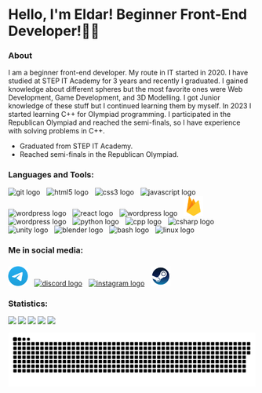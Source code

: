 # Hello, I'm Eldar! Beginner Front-End Developer!👋🏻

### About
I am a beginner front-end developer. My route in IT started in 2020. I have studied at STEP IT Academy for 3 years and recently I graduated. I gained knowledge about different spheres but the most favorite ones were Web Development, Game Development, and 3D Modelling. I got Junior knowledge of these stuff but I continued learning them by myself. In 2023 I started learning C++ for Olympiad programming. I participated in the Republican Olympiad and reached the semi-finals, so I have experience with solving problems in C++.

- Graduated from STEP IT Academy.
- Reached semi-finals in the Republican Olympiad.

### Languages and Tools:
<div align="left">
  <img src="https://skillicons.dev/icons?i=git" height="40" alt="git logo"  />
  <img width="5" />
  <img src="https://cdn.jsdelivr.net/gh/devicons/devicon/icons/html5/html5-original.svg" height="40" alt="html5 logo"  />
  <img width="5" />
  <img src="https://cdn.jsdelivr.net/gh/devicons/devicon/icons/css3/css3-original.svg" height="40" alt="css3 logo"  />
  <img width="5" />
  <img src="https://cdn.jsdelivr.net/gh/devicons/devicon/icons/javascript/javascript-original.svg" height="40" alt="javascript logo"  />
  <img width="5" />
  <img src="https://skillicons.dev/icons?i=npm" height="40" alt="wordpress logo"  />
  <img width="5" />
  <img src="https://cdn.jsdelivr.net/gh/devicons/devicon/icons/react/react-original.svg" height="40" alt="react logo"  />
  <img width="5" />
  <img src="https://skillicons.dev/icons?i=nodejs" height="40" alt="wordpress logo"  />
  <img width="5" />
  <img src="./assets/firebase.svg" height="40" alt="firebase logo"  />
  <img width="5" />
  <img src="https://skillicons.dev/icons?i=wordpress" height="40" alt="wordpress logo"  />
  <img width="5" />
  <img src="https://skillicons.dev/icons?i=py" height="40" alt="python logo"  />
  <img width="5" />
  <img src="https://skillicons.dev/icons?i=cpp" height="40" alt="cpp logo"  />
  <img width="5" />
  <img src="https://skillicons.dev/icons?i=cs" height="40" alt="csharp logo"  />
  <img width="5" />
  <img src="https://skillicons.dev/icons?i=unity" height="40" alt="unity logo"  />
  <img width="5" />
  <img src="https://skillicons.dev/icons?i=blender" height="40" alt="blender logo"  />
  <img width="5" />
  <img src="https://skillicons.dev/icons?i=bash" height="40" alt="bash logo"  />
  <img width="5" />
  <img src="https://skillicons.dev/icons?i=linux" height="40" alt="linux logo"  />
</div>

### Me in social media:
<div align="left">
    <h3></h3>
    <a href="https://t.me/eliks_ind"><img src="assets/telegram.png" height="40" alt="telegram logo" /></a>
    <img width="5" />
    <a href="https://discord.gg/rnGJSUhGpT"><img src="https://skillicons.dev/icons?i=discord" height="40" alt="discord logo"  /></a>
    <img width="5" />
    <a href="https://www.instagram.com/eliks_ind/"><img src="https://skillicons.dev/icons?i=instagram" height="40" alt="instagram logo"  /></a>
    <img width="5" />
    <a href="https://steamcommunity.com/id/eliks_ind/"><img src="assets/steam.svg" height="40" alt="steam logo" /></a>
</div>

### Statistics:

<picture>
  <source
    srcset="https://github-readme-streak-stats.herokuapp.com?user=eliks-ind&theme=dark"
    media="(prefers-color-scheme: dark)"
  />
  <source
    srcset="https://github-readme-streak-stats.herokuapp.com?user=eliks-ind"
    media="(prefers-color-scheme: light), (prefers-color-scheme: no-preference)"
  />
  <img src="https://github-readme-streak-stats.herokuapp.com?user=eliks-ind" />
</picture>

<picture>
  <source
    srcset="https://github-readme-stats.vercel.app/api/wakatime?username=eliks_ind&theme=dark"
    media="(prefers-color-scheme: dark)"
  />
  <source
    srcset="https://github-readme-stats.vercel.app/api/wakatime?username=eliks_ind"
    media="(prefers-color-scheme: light), (prefers-color-scheme: no-preference)"
  />
  <img src="https://github-readme-stats.vercel.app/api/wakatime?username=eliks_ind" />
</picture>

<picture>
  <source
    srcset="https://github-readme-stats.vercel.app/api/top-langs/?username=eliks-ind&theme=dark"
    media="(prefers-color-scheme: dark)"
  />
  <source
    srcset="https://github-readme-stats.vercel.app/api/top-langs/?username=eliks-ind"
    media="(prefers-color-scheme: light), (prefers-color-scheme: no-preference)"
  />
  <img src="https://github-readme-stats.vercel.app/api/top-langs/?username=eliks-ind" />
</picture>

<picture>
  <source
    srcset="https://github-readme-stats.vercel.app/api?username=eliks-ind&show_icons=true&theme=dark"
    media="(prefers-color-scheme: dark)"
  />
  <source
    srcset="https://github-readme-stats.vercel.app/api?username=eliks-ind&show_icons=true"
    media="(prefers-color-scheme: light), (prefers-color-scheme: no-preference)"
  />
  <img src="https://github-readme-stats.vercel.app/api?username=eliks-ind&show_icons=true" />
</picture>

<picture>
  <source
    srcset="https://github.r2v.ch/codewars?user=eliks-ind&name=true&top_languages=true&stroke=%23fff&hide_clan=true"
    media="(prefers-color-scheme: dark)"
  />
  <source
    srcset="https://github.r2v.ch/codewars?user=eliks-ind&name=true&top_languages=true&stroke=%23fff&hide_clan=true&theme=light"
    media="(prefers-color-scheme: light), (prefers-color-scheme: no-preference)"
  />
  <img src="https://github.r2v.ch/codewars?user=eliks-ind&name=true&top_languages=true&stroke=%23fff&hide_clan=true&theme=light" height="250" />
</picture>

</div>

<p align="center">
 <img width="600" src="assets/github-snake.svg" alt="snake"/>
</p>

<!-------
<div align="center">
  <img src="https://visitor-badge.laobi.icu/badge?page_id=eliks-ind.eliks-ind&"  />
</div>
----->